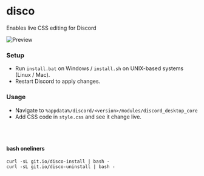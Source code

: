 # disco
Enables live CSS editing for Discord

![Preview](https://i.imgur.com/V38EtrJ.gif)

### Setup
- Run `install.bat` on Windows / `install.sh` on UNIX-based systems (Linux / Mac).
- Restart Discord to apply changes.

### Usage
- Navigate to `%appdata%/discord/<version>/modules/discord_desktop_core`
- Add CSS code in `style.css` and see it change live.


<br><br>
#### bash oneliners
`curl -sL git.io/disco-install | bash -`<br>`curl -sL git.io/disco-uninstall | bash -`
